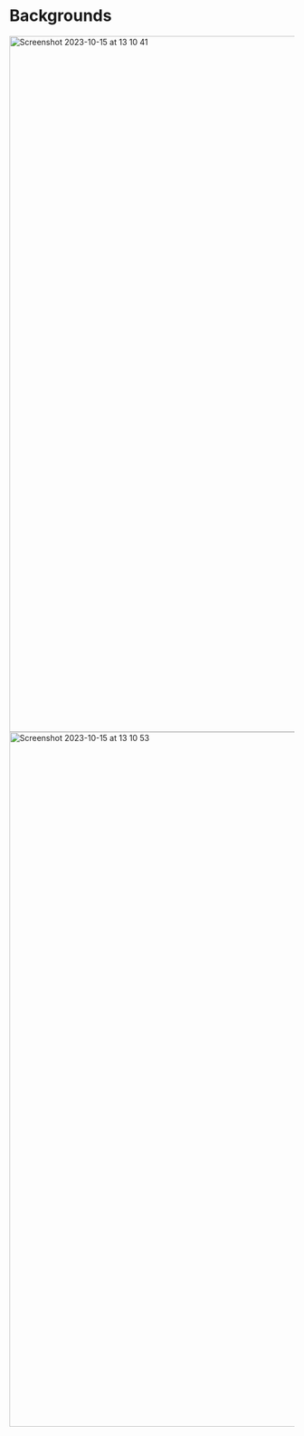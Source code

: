 # Backgrounds
<img width="1229" alt="Screenshot 2023-10-15 at 13 10 41" src="https://github.com/Katie-W-22/Backgrounds/assets/142401708/795ca8c1-0169-4266-9062-1810e4525be8">

<img width="1227" alt="Screenshot 2023-10-15 at 13 10 53" src="https://github.com/Katie-W-22/Backgrounds/assets/142401708/d6a83983-ecdc-40b5-87ef-9e148fa99d9a">
